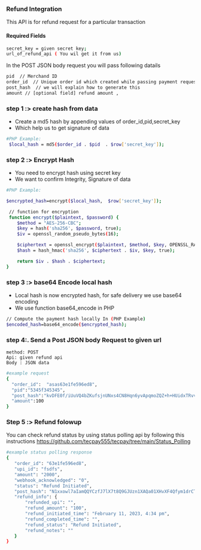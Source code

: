 ### Refund Integration 

This API is for refund request for a particular transaction

#### Required Fields
```sh
secret_key = given secret key;
url_of_refund_api ( You wil get it from us)
```
In the POST JSON body request you will pass following datails
```sh 
pid  // Merchand ID
order_id  // Unique order id which created while passing payment request
post_hash  // we will explain how to generate this
amount // [optional field] refund amount , 
```

### step 1 :> create hash from data
- Create a md5 hash by appending values of order_id,pid,secret_key
- Which help us to get signature of data

```sh
#PHP Example:
 $local_hash = md5($order_id . $pid  . $row['secret_key']);
```

### step 2 :> Encrypt Hash 
- You need to encrypt hash using secret key
- We want to confirm Integrity, Signature of data

```sh
#PHP Example:

$encrypted_hash=encrypt($local_hash,  $row['secret_key']);

 // function for encryption
 function encrypt($plaintext, $password) {
    $method = "AES-256-CBC";
    $key = hash('sha256', $password, true);
    $iv = openssl_random_pseudo_bytes(16);

    $ciphertext = openssl_encrypt($plaintext, $method, $key, OPENSSL_RAW_DATA, $iv);
    $hash = hash_hmac('sha256', $ciphertext . $iv, $key, true);

    return $iv . $hash . $ciphertext;
}
```


### step 3 :>  base64 Encode local hash
-  Local hash is now encrypted hash, for safe delivery we use base64 encoding
-  We use function base64_encode in PHP
```sh
// Compute the payment hash locally In (PHP Example)
$encoded_hash=base64_encode($encrypted_hash);   
```
### step 4:. Send a Post JSON body Request to given url

    method: POST
    Api: given refund api
    Body : JSON data

```sh
#example request
{
  "order_id":  "asas63e1fe596ed8",
  "pid":"5345f345345",
  "post_hash":"kvDFE0f/iUuVQ4bZKufsjnUNxs4CN8Hqn6yvApqmoZQZ+h+HUidxTRvv6UxKVBnYwyNA3GamOwGFrtLslvQf20GOcFUz73wqHkvMSZdmUIXRKdbTOWm8YRzsxxXAJqpr",
  "amount":100
}
```
 
   
### Step 5 :> Refund folowup
 You can check refund status by using status polling api by following this instructions https://github.com/tecpay555/tecpay/tree/main/Status_Polling
 
 
 ```sh
 #example status polling response
 {
    "order_id": "63e1fe596ed8",
    "upi_id": "fsdfs",
    "amount": "2000",
    "webhook_acknowledged": "0",
    "status": "Refund Initiated",
    "post_hash": "N1xxowl7aIamQQYCzfJ7lX7t8Q9GJUzn1XAQa01XHvXF4Qfym1drCTUAk4uqw1AeWFB6OEqG5ttJy9PsVunu0rBaDrIChF7m8Qhp1Rp3GyO74d9E3+QxGl9sdQDsdf55opo",
    "refund_info": {
        "refunded_upi": "",
        "refund_amount": "100",
        "refund_initiated_time": "February 11, 2023, 4:34 pm",
        "refund_completed_time": "",
        "refund_status": "Refund Initiated",
        "refund_notes": ""
    }
}
 
 ```
